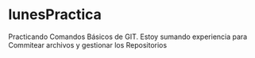 # lunesPractica
Practicando Comandos Básicos de GIT.
Estoy sumando experiencia para Commitear archivos y gestionar los Repositorios
